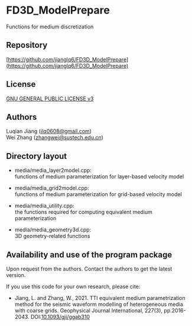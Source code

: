 # FD3D_ModelPrepare
  Functions for medium discretization

## Repository
  [https://github.com/jianglq6/FD3D_ModelPrepare](https://github.com/jianglq6/FD3D_ModelPrepare)

## License
  [GNU GENERAL PUBLIC LICENSE v3](https://gnu.org/licenses/gpl-3.0.html)

## Authors
  Luqian Jiang (jlq0608@gmail.com)  
  Wei Zhang    (zhangwei@sustech.edu.cn)

## Directory layout
  * media/media_layer2model.cpp:  
    functions of medium parameterization for layer-based velocity model 

  - media/media_grid2model.cpp:  
    functions of medium parameterization for grid-based velocity model 

  + media/media_utility.cpp:  
    the functions required for computing equivalent medium parameterization 

  - media/media_geometry3d.cpp:  
    3D geometry-related functions  

## Availability and use of the program package

  Upon request from the authors.
  Contact the authors to get the latest version. 

  If you use this code for your own research, please cite:
  
  * Jiang, L. and Zhang, W., 2021. TTI equivalent medium parametrization method for the seismic waveform modelling of heterogeneous media with coarse grids. Geophysical Journal International, 227(3), pp.2016-2043. DOI:[10.1093/gji/ggab310](https://doi.org/10.1093/gji/ggab310)
